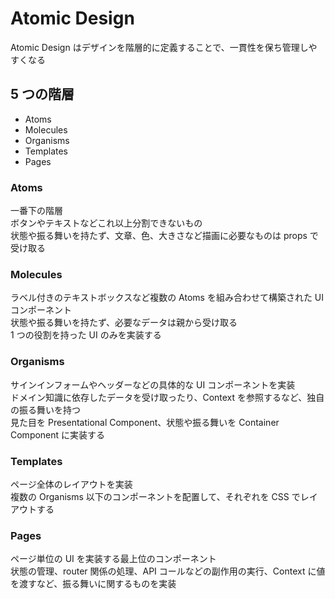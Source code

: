 # Atomic Design

Atomic Design はデザインを階層的に定義することで、一貫性を保ち管理しやすくなる

## 5 つの階層

- Atoms
- Molecules
- Organisms
- Templates
- Pages

### Atoms

一番下の階層<br>
ボタンやテキストなどこれ以上分割できないもの<br>
状態や振る舞いを持たず、文章、色、大きさなど描画に必要なものは props で受け取る<br>

### Molecules

ラベル付きのテキストボックスなど複数の Atoms を組み合わせて構築された UI コンポーネント<br>
状態や振る舞いを持たず、必要なデータは親から受け取る<br>
1 つの役割を持った UI のみを実装する<br>

### Organisms

サインインフォームやヘッダーなどの具体的な UI コンポーネントを実装<br>
ドメイン知識に依存したデータを受け取ったり、Context を参照するなど、独自の振る舞いを持つ<br>
見た目を Presentational Component、状態や振る舞いを Container Component に実装する<br>

### Templates

ページ全体のレイアウトを実装<br>
複数の Organisms 以下のコンポーネントを配置して、それぞれを CSS でレイアウトする<br>

### Pages

ページ単位の UI を実装する最上位のコンポーネント<br>
状態の管理、router 関係の処理、API コールなどの副作用の実行、Context に値を渡すなど、振る舞いに関するものを実装<br>
